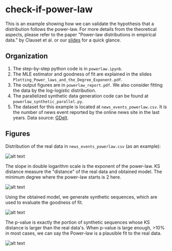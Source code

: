 # check-if-power-law

This is an example showing how we can validate the hypothesis that a distribution follows the power-law. For more details from the theoretical aspects, please refer to the paper "Power-law distributions in empirical data." by Clauset et al. or our [slides](https://github.com/xiaoylu/check-if-power-law/blob/master/Plotting_Power_laws_and_the_Degree_Exponent.pdf) for a quick glance.

## Organization
1. The step-by-step python code is in `powerlaw.ipynb`. 
2. The MLE estimator and goodness of fit are explained in the slides `Plotting_Power_laws_and_the_Degree_Exponent.pdf`.
3. The output figures are in `powerlaw_report.pdf`. We also consider fitting the data by the log-logistic distribution.
4. The parallelized synthetic data generation code can be found at `powerlaw_synthetic_parallel.py`. 
5. The dataset for this example is located at `news_events_powerlaw.csv`. It is the number of news event reported by the online news site in the last years. Data source: [GDelt](https://en.wikipedia.org/wiki/Global_Database_of_Events,_Language,_and_Tone).

## Figures 
Distribution of the real data in `news_events_powerlaw.csv` (as an example):

![alt text](https://github.com/xiaoylu/check-if-power-law/blob/master/figures/scatter.png "Distribtuion of the real data.")

The slope in double logarithm scale is the exponent of the power-law. KS distance measure the "distance" of the real data and obtained model. The minimum degree where the power-law starts is 2 here.

![alt text](https://github.com/xiaoylu/check-if-power-law/blob/master/figures/fit.png "Fit the data")

Using the obtained model, we generate synthetic sequences, which are used to evaluate the goodness of fit.

![alt text](https://github.com/xiaoylu/check-if-power-law/blob/master/figures/synthetic.png "synthetic sequences")

The p-value is exactly the portion of synthetic sequences whose KS distance is larger than the real data's. When p-value is large enough, >10% in most cases, we can say the Power-law is a plausible fit to the real data.

![alt text](https://github.com/xiaoylu/check-if-power-law/blob/master/figures/pvalue.png "pvalue")
